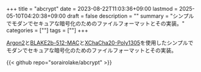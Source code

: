 +++
title = "abcrypt"
date = 2023-08-22T11:03:36+09:00
lastmod = 2025-05-10T04:20:38+09:00
draft = false
description = ""
summary = "シンプルでモダンでセキュアな暗号化のためのファイルフォーマットとその実装。"
categories = [""]
tags = [""]
+++

[Argon2](https://datatracker.ietf.org/doc/html/rfc9106)と[BLAKE2b-512-MAC](https://datatracker.ietf.org/doc/html/rfc7693)と[XChaCha20-Poly1305](https://datatracker.ietf.org/doc/html/draft-irtf-cfrg-xchacha)を使用したシンプルでモダンでセキュアな暗号化のためのファイルフォーマットとその実装。

{{< github repo="sorairolake/abcrypt" >}}
